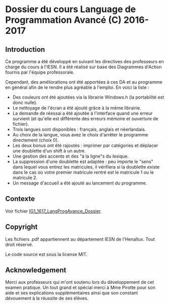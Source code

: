 # Dossier du cours Language de Programmation Avancé (C) 2016-2017

## Introduction
Ce programme a été développé en suivant les directives des professeurs en charge du cours à l'IESN. Il a été réalisé sur base des Diagrammes d'Action fournis par l'équipe professorale.

Cependant, des améliorations ont été apportées à ces DA et au programme en général afin de le rendre plus agréable à l'emploi. En voici la liste :
- Des couleurs ont été ajoutées via la librairie Windows.h (la portabilité est donc nulle).
- Le nettoyage de l'écran a été ajouté grâce à la méme librairie.
- La demande de réessai a été ajoutée à l'interface quand une erreur survient (et qu'elle est différente des erreurs mémoire et ouverture de fichier).
- Trois langues sont disponibles : français, anglais et néerlandais.
- Au choix de la langue, vous avez le choix d'arrêter le programme directement (choix 0).
- Les deux bonus ont été rajoutés : imprimer par catégories et déplacer une doublette d'un shift à un autre.
- Une gestion des accents et des "à la ligne"s du lexique.
- La suppression d'une doublette est adaptée : peu importe le "sens" dans lequel vous entrez les matricules, il vérifiera si la doublette existe dans le cas où votre premier matricule rentré est le matricule 1 ou le matricule 2.
- Un message d'accueil a été ajouté au lancement du programme.

## Contexte
Voir fichier [IG1_1617_LangProgAvance_Dossier](./docs/IG1_1617_LangProgAvance_Dossier.pdf).

## Copyright
Les fichiers .pdf appartiennent au département IESN de l'Henallux. Tout droit réservé.

Le code source est sous la license MIT.

## Acknowledgement
Merci aux professeurs qui m'ont soutenu lors du développement de cet examen pratique. Un tout grand et spécial merci à Mme Pirotte pour son aide et ses explications supplémentaires ainsi que son constant dévouement à la réussite de ses élèves.
